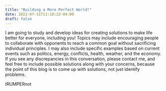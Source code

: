 ```yaml
---
title: "Building a More Perfect World!"
date: 2022-07-31T11:18:22-04:00
draft: false
---
```


I am going to study and develop ideas for creating solutions to make life better for everyone, including you! Topics may include encouraging people to collaborate with opponents to reach a common goal without sacrificing individual principles. I may also include specific examples based on current events such as politics, energy, conflicts, health, weather, and the economy. If you see any discrepancies in this conversation, please contact me, and feel free to include possible solutions along with your concerns, because the point of this blog is to come up with solutions, not just identify problems.

tRUMPERnot